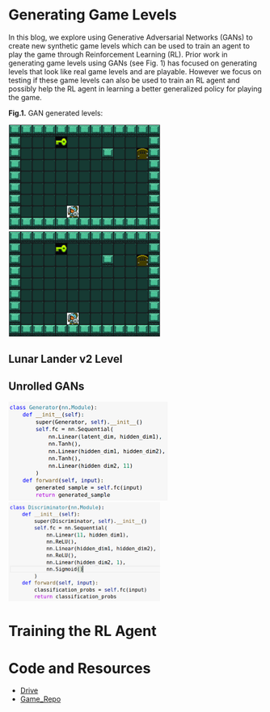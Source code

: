 # Generating Game Levels
In this blog, we explore using Generative Adversarial Networks (GANs) to create new synthetic game levels which can be used to train an agent to play the game through Reinforcement Learning (RL). Prior work in generating game levels using GANs (see Fig. 1) has focused on generating levels that look like real game levels and are playable. However we focus on testing if these game levels can also be used to train an RL agent and possibly help the RL agent in learning a better generalized policy for playing the game.

**Fig.1.** GAN generated levels:

<img src="figures/GAN%20level1.png" width=300> <img src="figures/GAN%20level1.png" width=300>

## Lunar Lander v2 Level

## Unrolled GANs
<img src="figures/generator.png" width=315> <img src="figures/discriminator.png" width=300>

# Training the RL Agent

# Code and Resources
- [Drive](https://drive.google.com/drive/folders/1ZU8QwG1WK8pGDoHGHVkUil-lqrs0Fz6P?usp=sharing)
- [Game_Repo](https://github.com/openai/gym/blob/master/gym/envs/box2d/lunar_lander.py)
